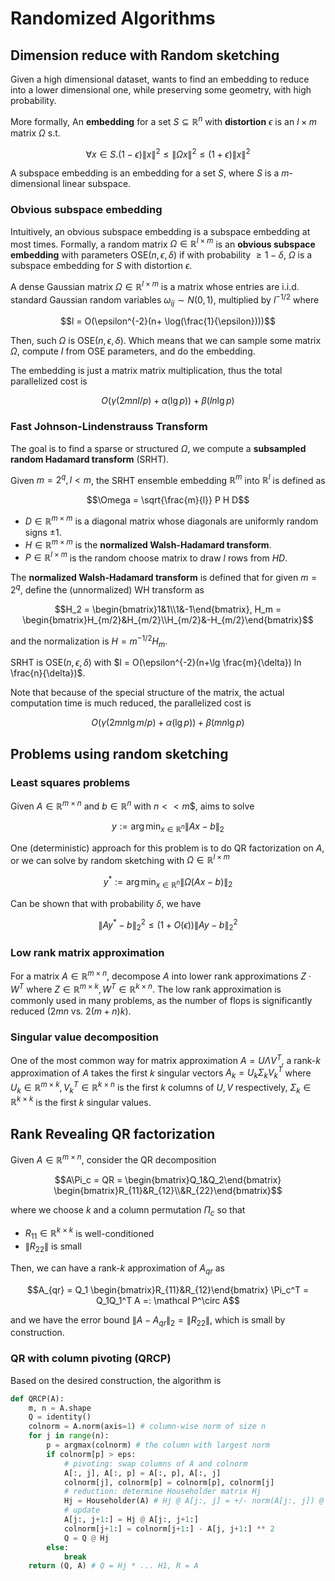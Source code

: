 # Randomized Algorithms

## Dimension reduce with Random sketching
Given a high dimensional dataset, wants to find an embedding to reduce into a lower dimensional one, while preserving some geometry, with high probability. 

More formally, An __embedding__ for a set $S\subseteq \mathbb R^n$ with __distortion__ $\epsilon$ is an $l\times m$ matrix $\Omega$ s.t. 

$$\forall x \in S. (1 - \epsilon) \|x\|^2 \leq \|\Omega x\|^2 \leq (1 + \epsilon)\|x\|^2$$

A subspace embedding is an embedding for a set $S$, where $S$ is a $m$-dimensional linear subspace. 

### Obvious subspace embedding
Intuitively, an obvious subspace embedding is a subspace embedding at most times. Formally, a random matrix $\Omega \in \mathbb R^{l\times m}$ is an __obvious subspace embedding__ with parameters $\text{OSE}(n, \epsilon, \delta)$ if with probability $\geq 1 - \delta$, $\Omega$ is a subspace embedding for $S$ with distortion $\epsilon$. 

A dense Gaussian matrix $\Omega \in \mathbb R^{l\times m}$ is a matrix whose entries are i.i.d. standard Gaussian random variables $\omega_{ij} \sim N(0, 1)$, multiplied by $l^{-1/2}$ where 

$$l = O(\epsilon^{-2}(n+ \log(\frac{1}{\epsilon})))$$

Then, such $\Omega$ is $\text{OSE}(n, \epsilon, \delta)$. Which means that we can sample some matrix $\Omega$, compute $I$ from OSE parameters, and do the embedding. 

The embedding is just a matrix matrix multiplication, thus the total parallelized cost is 

$$O(\gamma(2mnl / p) + \alpha(\lg p)) + \beta(ln \lg p)$$

### Fast Johnson-Lindenstrauss Transform
The goal is to find a sparse or structured $\Omega$, we compute a __subsampled random Hadamard transform__ (SRHT).

Given $m=2^q, l < m$, the SRHT ensemble embedding $\mathbb R^m$ into $\mathbb R^l$ is defined as 

$$\Omega = \sqrt{\frac{m}{l}} P H D$$

- $D\in \mathbb R^{m\times m}$ is a diagonal matrix whose diagonals are uniformly random signs $\pm 1$. 
- $H\in\mathbb{R}^{m\times m}$ is the __normalized Walsh-Hadamard transform__. 
- $P\in \mathbb{R}^{l\times m}$ is the random choose matrix to draw $l$ rows from $HD$. 

The __normalized Walsh-Hadamard transform__ is defined that for given $m=2^q$, define the (unnormalized) WH transform as

$$H_2 = \begin{bmatrix}1&1\\1&-1\end{bmatrix}, H_m = \begin{bmatrix}H_{m/2}&H_{m/2}\\H_{m/2}&-H_{m/2}\end{bmatrix}$$

and the normalization is $H = m^{-1/2}H_m$. 

SRHT is $\text{OSE}(n,\epsilon, \delta)$ with $l = O(\epsilon^{-2}(n+\lg \frac{m}{\delta}) ln \frac{n}{\delta})$. 

Note that because of the special structure of the matrix, the actual computation time is much reduced, the parallelized cost is 

$$O(\gamma(2mn\lg m / p) + \alpha(\lg p)) + \beta(mn \lg p)$$

## Problems using random sketching

### Least squares problems

Given $A\in\mathbb R^{m\times n}$ and $b\in\mathbb R^n$ with $n << m$$, aims to solve 

$$y:= \arg\min_{x\in\mathbb R^n} \|Ax - b\|_2$$

One (deterministic) approach for this problem is to do QR factorization on $A$, or we can solve by random sketching with $\Omega \in \mathbb R^{l\times m}$ 

$$y^* := \arg\min_{x\in\mathbb R^n}\|\Omega(Ax - b)\|_2$$

Can be shown that with probability $\delta$, we have 

$$\|Ay^* - b\|_2^2 \leq (1+O(\epsilon))\|Ay-b\|_2^2$$

### Low rank matrix approximation

For a matrix $A\in\mathbb R^{m\times n}$, decompose $A$ into lower rank approximations $Z\cdot W^T$ where $Z\in \mathbb R^{m\times k}, W^T \in \mathbb R^{k\times n}$. The low rank approximation is commonly used in many problems, as the number of flops is significantly reduced ($2mn$ vs. $2(m+n)k$). 

### Singular value decomposition

One of the most common way for matrix approximation $A = U\Lambda V^T$, a rank-$k$ approximation of $A$ takes the first $k$ singular vectors $A_k = U_k \Sigma_k V_k^T$ where $U_k\in\mathbb R^{m\times k}, V_k^T \in\mathbb R^{k\times n}$ is the first $k$ columns of $U, V$ respectively, $\Sigma_k\in\mathbb R^{k\times k}$ is the first $k$ singular values.

## Rank Revealing QR factorization

Given $A \in\mathbb R^{m\times n}$, consider the QR decomposition

$$A\Pi_c = QR = \begin{bmatrix}Q_1&Q_2\end{bmatrix} \begin{bmatrix}R_{11}&R_{12}\\&R_{22}\end{bmatrix}$$

where we choose $k$ and a column permutation $\Pi_c$ so that

- $R_{11} \in\mathbb R^{k\times k}$ is well-conditioned
- $\|R_{22}\|$ is small

Then, we can have a rank-$k$ approximation of $A_{qr}$ as 

$$A_{qr} = Q_1 \begin{bmatrix}R_{11}&R_{12}\end{bmatrix} \Pi_c^T = Q_1Q_1^T A =: \mathcal P^\circ A$$

and we have the error bound $\|A - A_{qr}\|_2 = \|R_{22}\|$, which is small by construction. 

### QR with column pivoting (QRCP)
Based on the desired construction, the algorithm is

```py title="QR with column pivoting"
def QRCP(A):
    m, n = A.shape
    Q = identity()
    colnorm = A.norm(axis=1) # column-wise norm of size n
    for j in range(n):
        p = argmax(colnorm) # the column with largest norm
        if colnorm[p] > eps:
            # pivoting: swap columns of A and colnorm
            A[:, j], A[:, p] = A[:, p], A[:, j]
            colnorm[j], colnorm[p] = colnorm[p], colnorm[j]
            # reduction: determine Householder matrix Hj
            Hj = Householder(A) # Hj @ A[j:, j] = +/- norm(A[j:, j]) @ e1
            # update
            A[j:, j+1:] = Hj @ A[j:, j+1:]
            colnorm[j+1:] = colnorm[j+1:] - A[j, j+1:] ** 2
            Q = Q @ Hj
        else:
            break
    return (Q, A) # Q = Hj * ... H1, R = A
```
